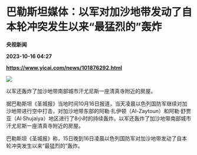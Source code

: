 # 巴勒斯坦媒体：以军对加沙地带发动了自本轮冲突发生以来“最猛烈的”轰炸
**央视新闻**

**2023-10-16 04:27**

**https://www.yicai.com/news/101876292.html**

![](https://imgcdn.yicai.com/uppics/slides/2023/10/eb081c682c630d9168dde418cb4f63f9.jpg)

以军还轰炸了加沙地带南部城市汗尤尼斯一座清真寺附近的房屋。

据巴勒斯坦《圣城报》当地时间10月16日报道，当天凌晨以色列国防军继续对加沙地带进行空中打击，对加沙地带东部的阿勒·扎伊顿（Al-Zaytoun）和阿勒·舒贾亚（Al·Shujaiya）地区进行了8小时的持续轰炸。以军还轰炸了加沙地带南部城市汗尤尼斯一座清真寺附近的房屋。

巴勒斯坦《圣城报》称，15日晚到16日凌晨以色列国防军对加沙地带发动了自本轮冲突发生以来“最猛烈的”轰炸。